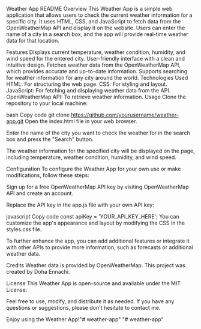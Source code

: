 Weather App README
Overview
This Weather App is a simple web application that allows users to check the current weather information for a specific city. It uses HTML, CSS, and JavaScript to fetch data from the OpenWeatherMap API and display it on the website. Users can enter the name of a city in a search box, and the app will provide real-time weather data for that location.

Features
Displays current temperature, weather condition, humidity, and wind speed for the entered city.
User-friendly interface with a clean and intuitive design.
Fetches weather data from the OpenWeatherMap API, which provides accurate and up-to-date information.
Supports searching for weather information for any city around the world.
Technologies Used
HTML: For structuring the web page.
CSS: For styling and layout.
JavaScript: For fetching and displaying weather data from the API.
OpenWeatherMap API: To retrieve weather information.
Usage
Clone the repository to your local machine:

bash
Copy code
git clone https://github.com/yourusername/weather-app.git
Open the index.html file in your web browser.

Enter the name of the city you want to check the weather for in the search box and press the "Search" button.

The weather information for the specified city will be displayed on the page, including temperature, weather condition, humidity, and wind speed.

Configuration
To configure the Weather App for your own use or make modifications, follow these steps:

Sign up for a free OpenWeatherMap API key by visiting OpenWeatherMap API and create an account.

Replace the API key in the app.js file with your own API key:

javascript
Copy code
const apiKey = 'YOUR_API_KEY_HERE';
You can customize the app's appearance and layout by modifying the CSS in the styles.css file.

To further enhance the app, you can add additional features or integrate it with other APIs to provide more information, such as forecasts or additional weather data.

Credits
Weather data is provided by OpenWeatherMap.
This project was created by Doha Ennachi.

License
This Weather App is open-source and available under the MIT License.

Feel free to use, modify, and distribute it as needed. If you have any questions or suggestions, please don't hesitate to contact me.

Enjoy using the Weather App!"# weather-app" 
"# weather-app" 
